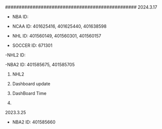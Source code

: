 ################################################
2024.3.17

- NBA
 ID: 

- NCAA
 ID: 401625416, 401625440, 401638598

- NHL
 ID: 401560149, 401560301, 401560157

- SOCCER
 ID: 671301

-NHL2
 ID: 

-NBA2
 ID: 401585675, 401585705

1. NHL2
2. Dashboard update

3. DashBoard Time
4. 

2023.3.25

- NBA2
 ID: 401585660

